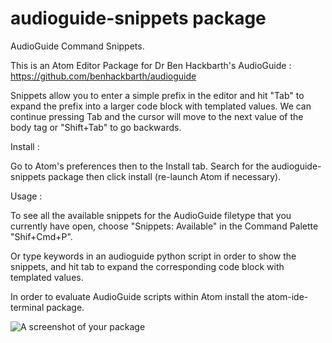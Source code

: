 # audioguide-snippets package

AudioGuide Command Snippets.

This is an Atom Editor Package for Dr Ben Hackbarth's AudioGuide : https://github.com/benhackbarth/audioguide

Snippets allow you to enter a simple prefix in the editor and hit "Tab" to expand the prefix into a larger code block with templated values. We can continue pressing Tab and the cursor will move to the next value of the body tag or "Shift+Tab" to go backwards.

Install :

Go to Atom's preferences then to the Install tab.
Search for the audioguide-snippets package then click install (re-launch Atom if necessary).

Usage :

To see all the available snippets for the AudioGuide filetype that you currently have open, choose "Snippets: Available" in the Command Palette "Shif+Cmd+P".

Or type keywords in an audioguide python script in order to show the snippets,
and hit tab to expand the corresponding code block with templated values.   


In order to evaluate AudioGuide scripts within Atom install the atom-ide-terminal package.



![A screenshot of your package](https://github.com/nadirB/audioguide-snippets/blob/main/audioguide-snippets-screen.gif)
